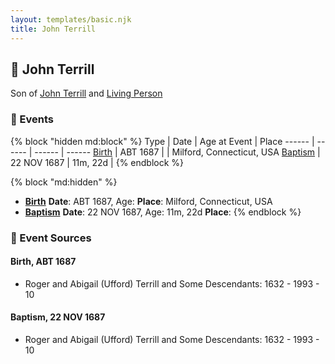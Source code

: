 ```yaml
---
layout: templates/basic.njk
title: John Terrill
---
```

## 🔵 John Terrill

Son of [John Terrill](/people/6/65221157) and [Living Person](/people/4/48582652)

### 📆 Events

{% block "hidden md:block" %}
Type | Date | Age at Event | Place
------ | ------ | ------ | ------
[Birth](#event-event-2) | ABT 1687 |  | Milford, Connecticut, USA
[Baptism](#event-event-0) | 22 NOV 1687 | 11m, 22d |
{% endblock %}

{% block "md:hidden" %}
- **[Birth](#event-event-2)**
**Date**: ABT 1687, Age:
**Place**: Milford, Connecticut, USA
- **[Baptism](#event-event-0)**
**Date**: 22 NOV 1687, Age: 11m, 22d
**Place**:
{% endblock %}

### 📰 Event Sources

#### <a id="event-event-2"></a> Birth, ABT 1687
* Roger and Abigail (Ufford) Terrill and Some Descendants: 1632 - 1993  - 10

#### <a id="event-event-0"></a> Baptism, 22 NOV 1687
* Roger and Abigail (Ufford) Terrill and Some Descendants: 1632 - 1993  - 10